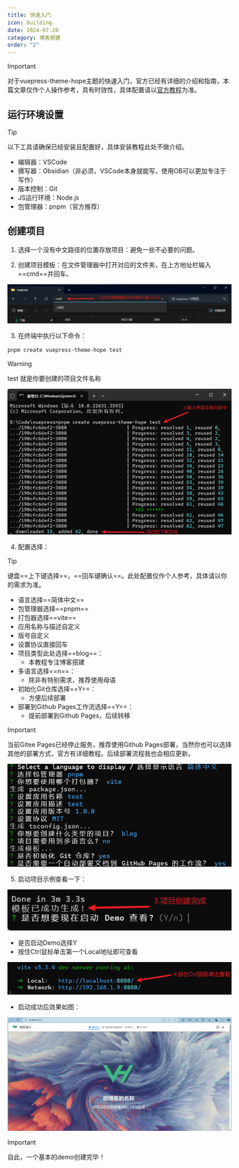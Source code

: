 ```yaml
---
title: 快速入门
icon: building
date: 2024-07-20
category: 博客搭建
order: "2"
---
```

> [!important]
> 对于vuepress-theme-hope主题的快速入门，官方已经有详细的介绍和指南，本篇文章仅作个人操作参考，具有时效性，具体配置请以[官方教程](https://theme-hope.vuejs.press/zh/get-started/)为准。

## 运行环境设置

> [!tip]
> 以下工具请确保已经安装且配置好，具体安装教程此处不做介绍。

- 编辑器：VSCode
- 撰写器：Obsidian（非必须，VSCode本身就能写，使用OB可以更加专注于写作）
- 版本控制：Git
- JS运行环境：Node.js
- 包管理器：pnpm（官方推荐）

## 创建项目

1. 选择一个没有中文路径的位置存放项目：避免一些不必要的问题。

2. 创建项目模板：在文件管理器中打开对应的文件夹，在上方地址栏输入==cmd==并回车。

![在对应位置输入cmd并回车](./images/快速入门/1.png)

3. 在终端中执行以下命令：

```bash
pnpm create vuepress-theme-hope test
```

> [!warning]
> test 就是你要创建的项目文件名称

![执行命令](./images/快速入门/2.png)

4. 配置选择：

>[!tip]
>键盘==上下键选择==，==回车键确认==。此处配置仅作个人参考，具体请以你的需求为准。

- 语言选择==简体中文==
- 包管理器选择==pnpm==
- 打包器选择==vite==
- 应用名称与描述自定义
- 版号自定义
- 设置协议直接回车
- 项目类型此处选择==blog==：
	- 本教程专注博客搭建
- 多语言选择==n==：
	- 除非有特别需求，推荐使用母语
- 初始化Git仓库选择==Y==：
	- 方便后续部署
- 部署到Github Pages工作流选择==Y==：
	- 提前部署到Github Pages，后续转移

>[!important]
>当前Gitee Pages已经停止服务，推荐使用Github Pages部署，当然你也可以选择其他的部署方式，官方有详细教程。后续部署流程我也会相应更新。

![配置选择](./images/快速入门/3.png)

5. 启动项目示例查看一下：

![创建成功](./images/快速入门/4.png)

- 是否启动Demo选择Y
- 按住Ctrl鼠标单击第一个Local地址即可查看

![按住Ctrl鼠标单击查看](./images/快速入门/5.png)

- 启动成功后效果如图：

![demo效果展示](./images/快速入门/6.png)

> [!important]
> 自此，一个基本的demo创建完毕！

